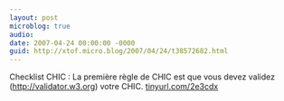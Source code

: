 ```yaml
---
layout: post
microblog: true
audio: 
date: 2007-04-24 00:00:00 -0000
guid: http://xtof.micro.blog/2007/04/24/t38572682.html
---
```

Checklist CHIC : La première règle de CHIC est que vous devez validez (http://validator.w3.org) votre CHIC. [tinyurl.com/2e3cdx](http://tinyurl.com/2e3cdx)
